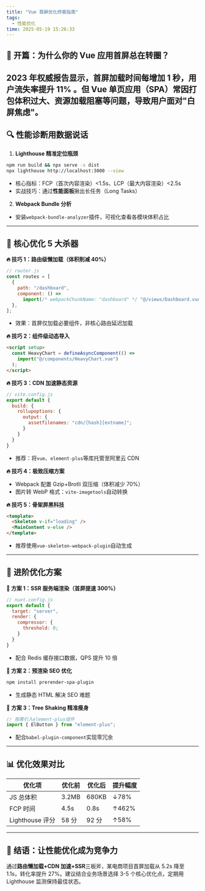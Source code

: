 ```yaml
---
title: "Vue 首屏优化终极指南"
tags:
  - 性能优化
time: 2025-05-19 15:26:33
---
```


## 🌟 开篇：为什么你的 Vue 应用首屏总在转圈？

## 2023 年权威报告显示，**首屏加载时间每增加 1 秒，用户流失率提升 11%** 。但 Vue 单页应用（SPA）常因打包体积过大、资源加载阻塞等问题，导致用户面对"白屏焦虑"。

## 🔍 性能诊断用数据说话

1. **Lighthouse 精准定位瓶颈**

```bash
npm run build && npx serve -s dist
npx lighthouse http://localhost:3000 --view
```

- 核心指标：FCP（首次内容渲染）<1.5s、LCP（最大内容渲染）<2.5s
- 实战技巧：通过**性能面板**揪出长任务（Long Tasks）

2. **Webpack Bundle 分析**

- 安装`webpack-bundle-analyzer`插件，可视化查看各模块体积占比

---

## 🚀 核心优化 5 大杀器

**🔥 技巧 1：路由级懒加载（体积削减 40%）**

```js
// router.js
const routes = [
  {
    path: "/dashboard",
    component: () =>
      import(/* webpackChunkName: "dashboard" */ "@/views/Dashboard.vue"),
  },
];
```

- 效果：首屏仅加载必要组件，非核心路由延迟加载

**🔥 技巧 2：组件级动态导入**

```html
<script setup>
  const HeavyChart = defineAsyncComponent(() =>
    import("@/components/HeavyChart.vue")
  );
</script>
```

**🔥 技巧 3：CDN 加速静态资源**

```js
// vite.config.js
export default {
  build: {
    rollupoptions: {
      output: {
        assetfilenames: "cdn/[hash][extname]";
      }
    }
  }
}
```

- 推荐：将`vue`、`element-plus`等库托管至阿里云 CDN

**🔥 技巧 4：极致压缩方案**

- Webpack 配置 Gzip+Brotli 双压缩（体积减少 70%）
- 图片转 WebP 格式：`vite-imagetools`自动转换

**🔥 技巧 5：骨架屏黑科技**

```html
<template>
  <Skeleton v-if="loading" />
  <MainContent v-else />
</template>
```

- 推荐使用`vue-skeleton-webpack-plugin`自动生成

---

## 💎 进阶优化方案

**🎯 方案 1：SSR 服务端渲染（首屏提速 300%）**

```js
// nuxt.config.js
export default {
  target: "server",
  render: {
    compressor: {
      threshold: 0;
    }
  }
}
```

- 配合 Redis 缓存接口数据，QPS 提升 10 倍

**🎯 方案 2：预渲染 SEO 优化**

```bash
npm install prerender-spa-plugin
```

- 生成静态 HTML 解决 SEO 难题

**🎯 方案 3：Tree Shaking 精准瘦身**

```js
// 按需引入element-plus组件
import { ElButton } from "element-plus";
```

- 配合`babel-plugin-component`实现零冗余

---

## 📊 优化效果对比

| 优化项          | 优化前 | 优化后 | 提升幅度 |
| --------------- | ------ | ------ | -------- |
| JS 总体积       | 3.2MB  | 680KB  | ↓78%     |
| FCP 时间        | 4.5s   | 0.8s   | ↑462%    |
| Lighthouse 评分 | 58 分  | 92 分  | ↑58%     |

---

## 🌈 结语：让性能优化成为竞争力

通过**路由懒加载+CDN 加速+SSR**三板斧，某电商项目首屏加载从 5.2s 降至 1.1s，转化率提升 27%。建议结合业务场景选择 3-5 个核心优化点，定期用 Lighthouse 监测保持最佳状态。
